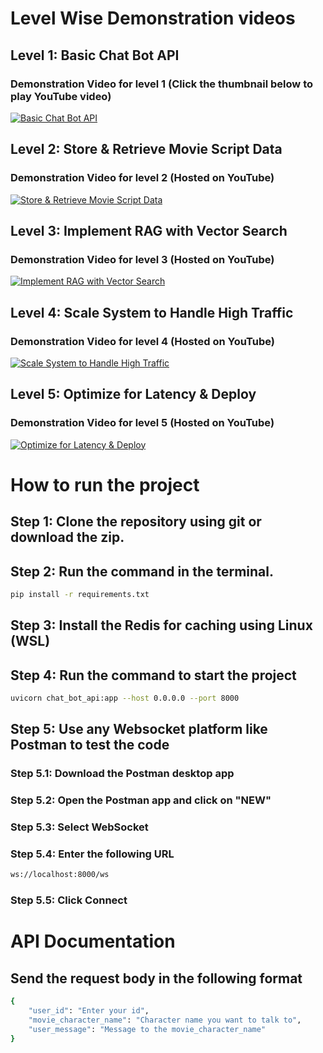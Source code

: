 # Level Wise Demonstration videos 
## Level 1: Basic Chat Bot API  
### Demonstration Video for level 1 (Click the thumbnail below to play YouTube video)
[![Basic Chat Bot API](https://img.youtube.com/vi/qwBli23dtbk/maxresdefault.jpg)](https://youtu.be/qwBli23dtbk)  

## Level 2: Store & Retrieve Movie Script Data  
### Demonstration Video for level 2 (Hosted on YouTube)
[![Store & Retrieve Movie Script Data](https://img.youtube.com/vi/jd_L0a9Ztho/maxresdefault.jpg)](https://youtu.be/jd_L0a9Ztho)  


## Level 3: Implement RAG with Vector Search
### Demonstration Video for level 3 (Hosted on YouTube)
[![Implement RAG with Vector Search](https://img.youtube.com/vi/_sWnGE9vdxs/maxresdefault.jpg)](https://youtu.be/_sWnGE9vdxs)  

## Level 4: Scale System to Handle High Traffic
### Demonstration Video for level 4 (Hosted on YouTube)
[![Scale System to Handle High Traffic](https://img.youtube.com/vi/8FzKVNJ1CjQ/maxresdefault.jpg)](https://youtu.be/8FzKVNJ1CjQ)  


## Level 5: Optimize for Latency & Deploy 
### Demonstration Video for level 5 (Hosted on YouTube)
[![Optimize for Latency & Deploy ](https://img.youtube.com/vi/8FzKVNJ1CjQ/maxresdefault.jpg)](https://youtu.be/5rqG21H6ieo)  


# How to run the project

## Step 1: Clone the repository using git or download the zip.

## Step 2: Run the command in the terminal.
```bash
pip install -r requirements.txt
```

## Step 3: Install the Redis for caching using Linux (WSL)

## Step 4: Run the command to start the project 
```bash
uvicorn chat_bot_api:app --host 0.0.0.0 --port 8000
```

## Step 5: Use any Websocket platform like Postman to test the code

### Step 5.1: Download the Postman desktop app 
### Step 5.2: Open the Postman app and click on "NEW"
### Step 5.3: Select WebSocket 
### Step 5.4: Enter the following URL
```bash
ws://localhost:8000/ws
```
### Step 5.5: Click Connect

# API Documentation 

## Send the request body in the following format 
```bash
{
    "user_id": "Enter your id",
    "movie_character_name": "Character name you want to talk to",
    "user_message": "Message to the movie_character_name"
}
```


